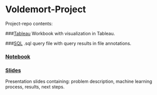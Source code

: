 # Voldemort-Project
Project-repo contents: 

###[Tableau](https://github.com/Tognolia/Voldemort-Project/tree/main/Tableau)
Workbook with visualization in Tableau.

###[SQL](https://github.com/Tognolia/Voldemort-Project/tree/main/sql)
.sql query file with query results in file annotations. 

### [Notebook](https://github.com/Tognolia/Voldemort-Project/tree/main/Notebook)

### [Slides](https://github.com/Tognolia/Voldemort-Project/tree/main/Slides)
Presentation slides containing: problem description, machine learning process, results, next steps. 
